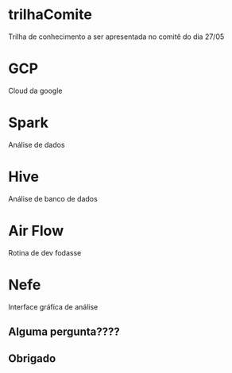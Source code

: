 # trilhaComite
Trilha de conhecimento a ser apresentada no comitê do dia 27/05

# GCP
Cloud da google

# Spark
Análise de dados

# Hive
Análise de banco de dados

# Air Flow
Rotina de dev fodasse

# Nefe
Interface gráfica de análise

## Alguma pergunta????
## Obrigado
